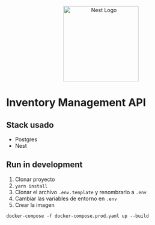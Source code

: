 <p align="center">
  <a href="http://nestjs.com/" target="blank"><img src="https://nestjs.com/img/logo-small.svg" width="200" alt="Nest Logo" /></a>
</p>

# Inventory Management API

## Stack usado
* Postgres
* Nest

## Run in development

1. Clonar proyecto
2. ```yarn install```
3. Clonar el archivo ```.env.template``` y renombrarlo a ```.env```
4. Cambiar las variables de entorno en ```.env```
5. Crear la imagen
```
docker-compose -f docker-compose.prod.yaml up --build
```
